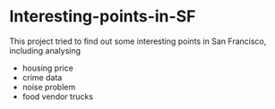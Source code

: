 # Interesting-points-in-SF

This project tried to find out some interesting points in San Francisco, including analysing 

* housing price
* crime data
* noise problem
* food vendor trucks
